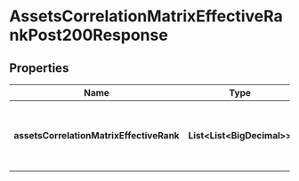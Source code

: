 

# AssetsCorrelationMatrixEffectiveRankPost200Response


## Properties

| Name | Type | Description | Notes |
|------------ | ------------- | ------------- | -------------|
|**assetsCorrelationMatrixEffectiveRank** | **List&lt;List&lt;BigDecimal&gt;&gt;** | The effective rank of the asset correlation matrix |  |



